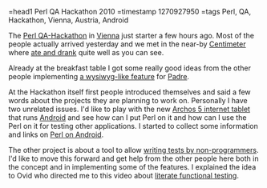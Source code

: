 =head1 Perl QA Hackathon 2010
=timestamp 1270927950
=tags Perl, QA, Hackathon, Vienna, Austria, Android

The <a href="http://qa-hackathon.org/">Perl QA-Hackathon</a> in 
<a href="http://2010.qa-hackathon.org/qa2010/">Vienna</a> just starter a few hours ago. Most of the 
people actually arrived yesterday and we met in the near-by <a href="http://centimeter.at/">Centimeter</a>
where <a href="http://centimeter.at/wos_is_des.htm">ate and drank</a> quite well as you can see.

Already at the breakfast table I got some really good ideas from the other people implementing 
<a href="http://mail.perlide.org/pipermail/padre-dev/2010-April/001724.html">a wysiwyg-like feature</a> 
for <a href="http://padre.perlide.org/">Padre</a>.

At the Hackathon itself first people introduced themselves and said a few words about the projects 
they are planning to work on. 
Personally I have two unrelated issues. I'd like to play with the new 
<a href="http://www.archos.com/products/imt/archos_5it/index.html">Archos 5 internet tablet</a> that runs
<a href="http://www.android.com/">Android</a> and see how can I put Perl on it and how can I use the 
Perl on it for testing other applications. I started to collect some information and links 
on <a href="">Perl on Android</a>.

The other project is about a tool to allow
<a href="http://blogs.perl.org/users/gabor_szabo/2010/04/writing-tests-by-non-programmers.html">writing tests by non-programmers</a>.
I'd like to move this forward and get help from the other people here both in the concept and in implementing 
some of the features. I explained the idea to Ovid who directed me to this video 
about <a href="http://www.youtube.com/watch?v=ClH9xCs3q4I">literate functional testing</a>.

